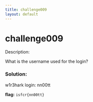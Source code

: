 ```yaml
---
title: challenge009
layout: default
---
```


# challenge009

Description:

What is the username used for the login?

### Solution:

w1r3hark login: nn00tt

**flag:** `isfcr{nn00tt}`
